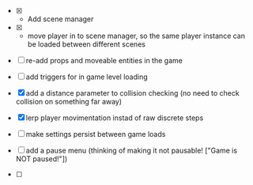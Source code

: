  - [X] - Add scene manager

 - [X] - move player in to scene manager, so the same player instance can be loaded between different scenes

 - [ ] re-add props and moveable entities in the game

 - [ ] add triggers for in game level loading

 - [X] add a distance parameter to collision checking (no need to check collision on something far away)

 - [X] lerp player movimentation instad of raw discrete steps

 - [ ] make settings persist between game loads

 - [ ] add a pause menu (thinking of making it not pausable! ["Game is NOT paused!"])

 - [ ] 
